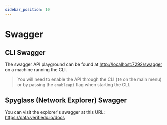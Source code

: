 ```yaml
---
sidebar_position: 10
---
```


# Swagger

## CLI Swagger

The swagger API playground can be found at <a href="http://localhost:7292/swagger">http://localhost:7292/swagger</a> on a machine running the CLI.
> You will need to enable the API through the CLI (`10` on the main menu) or by passing the `enableapi` flag when starting the CLI. 


## Spyglass (Network Explorer) Swagger

You can visit the explorer's swagger at this URL: <a href="https://data.verifiedx.io/docs">https://data.verifiedx.io/docs</a>